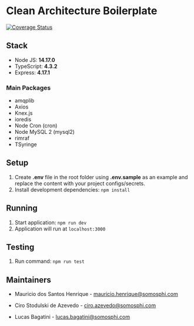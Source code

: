 # Clean Architecture Boilerplate

[![Coverage Status](https://coveralls.io/repos/github/xXMauricioHXx/clean-architecture-boilerplate/badge.svg?branch=master)](https://coveralls.io/github/xXMauricioHXx/clean-architecture-boilerplate?branch=master)

## Stack

- Node JS: **14.17.0**
- TypeScript: **4.3.2**
- Express: **4.17.1**

### Main Packages
- amqplib
- Axios
- Knex.js
- ioredis
- Node Cron (cron)
- Node MySQL 2 (mysql2)
- rimraf
- TSyringe

## Setup
1. Create **.env** file in the root folder using **.env.sample** as an example and replace the content with your project configs/secrets.
2. Install development dependencies:
`npm install`

## Running
1. Start application: `npm run dev` 
2. Application will run at `localhost:3000`

## Testing
1. Run command: `npm run test`

## Maintainers

- Mauricio dos Santos Henrique - mauricio.henrique@somosphi.com

- Ciro Stodulski de Azevedo - ciro.azevedo@somosphi.com

- Lucas Bagatini - lucas.bagatini@somosphi.com
